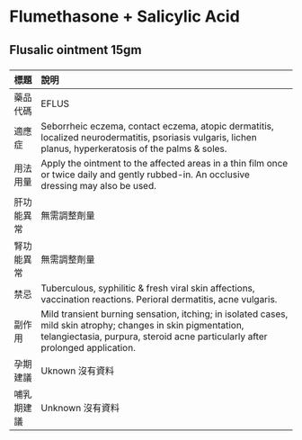 # Flumethasone + Salicylic Acid

## Flusalic ointment 15gm

##### 

| 標題       | 說明                                                                                                                                                                                           |
|:-----------|:-----------------------------------------------------------------------------------------------------------------------------------------------------------------------------------------------|
| 藥品代碼   | EFLUS                                                                                                                                                                                          |
| 適應症     | Seborrheic eczema, contact eczema, atopic dermatitis, localized neurodermatitis, psoriasis vulgaris, lichen planus, hyperkeratosis of the palms & soles.                                       |
| 用法用量   | Apply the ointment to the affected areas in a thin film once or twice daily and gently rubbed-in. An occlusive dressing may also be used.                                                      |
| 肝功能異常 | 無需調整劑量                                                                                                                                                                                   |
| 腎功能異常 | 無需調整劑量                                                                                                                                                                                   |
| 禁忌       | Tuberculous, syphilitic & fresh viral skin affections, vaccination reactions. Perioral dermatitis, acne vulgaris.                                                                              |
| 副作用     | Mild transient burning sensation, itching; in isolated cases, mild skin atrophy; changes in skin pigmentation, telangiectasia, purpura, steroid acne particularly after prolonged application. |
| 孕期建議   | Uknown 沒有資料                                                                                                                                                                                |
| 哺乳期建議 | Unknown 沒有資料                                                                                                                                                                               |


